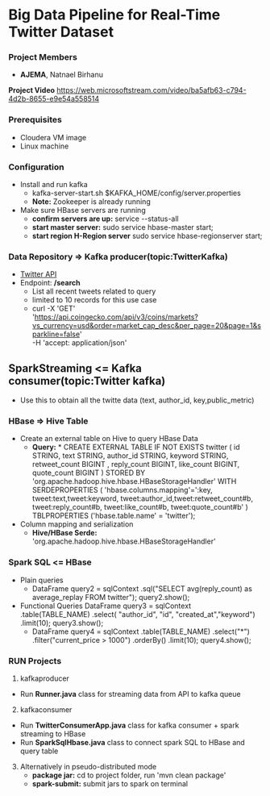 # Big Data Pipeline for Real-Time Twitter Dataset

### Project Members

* **AJEMA**, Natnael Birhanu

**Project Video**
  https://web.microsoftstream.com/video/ba5afb63-c794-4d2b-8655-e9e54a558514

### Prerequisites
* Cloudera VM image
* Linux machine

### Configuration
* Install and run kafka
    * kafka-server-start.sh $KAFKA_HOME/config/server.properties
    * **Note:** Zookeeper is already running
* Make sure HBase servers are running
    * **confirm servers are up:** service --status-all
    * **start master server:** sudo service hbase-master start;
    * **start region H-Region server** sudo service hbase-regionserver start;

  
### Data Repository => Kafka producer(topic:TwitterKafka)
* [Twitter API](https://developer.twitter.com/en/docs/twitter-api)
* Endpoint: **/search**
    * List all recent tweets related to query 
    * limited to 10 records for this use case    
    * curl -X 'GET' \
      'https://api.coingecko.com/api/v3/coins/markets?vs_currency=usd&order=market_cap_desc&per_page=20&page=1&sparkline=false' \
      -H 'accept: application/json'
      
## SparkStreaming <= Kafka consumer(topic:Twitter kafka)
* Use this to obtain all the twitte  data (text, author_id, key,public_metric)

### HBase => Hive Table
* Create an external table on Hive to query HBase Data
  * **Query:**
    *
CREATE EXTERNAL TABLE IF NOT EXISTS twitter (
  id STRING, text STRING, author_id STRING, keyword STRING, retweet_count BIGINT ,
  reply_count BIGINT, like_count BIGINT, quote_count BIGINT
)
STORED BY 'org.apache.hadoop.hive.hbase.HBaseStorageHandler' 
WITH SERDEPROPERTIES (
  'hbase.columns.mapping'=':key, tweet:text,tweet:keyword, tweet:author_id,tweet:retweet_count#b, 
  tweet:reply_count#b, tweet:like_count#b, tweet:quote_count#b'
) 
TBLPROPERTIES ('hbase.table.name' = 'twitter');
* Column mapping and serialization 
    * **Hive/HBase Serde:** 'org.apache.hadoop.hive.hbase.HBaseStorageHandler'
  


### Spark SQL <= HBase
* Plain queries
  * DataFrame query2 = sqlContext
				.sql("SELECT avg(reply_count) as average_replay FROM twitter");
		query2.show();
* Functional Queries
 DataFrame query3 = sqlContext
 .table(TABLE_NAME)
 .select( "author_id", "id", "created_at","keyword")
 .limit(10);
		 query3.show();
  * DataFrame query4 = sqlContext
    .table(TABLE_NAME)
    .select("*")
    .filter("current_price > 1000")
    .orderBy()
    .limit(10);
    query4.show();

### RUN Projects
1. kafkaproducer
  * Run **Runner.java** class for streaming data from API to kafka queue
2. kafkaconsumer
  * Run **TwitterConsumerApp.java** class for kafka consumer + spark streaming to HBase
  * Run **SparkSqlHbase.java** class to connect spark SQL to HBase and query table
3. Alternatively in pseudo-distributed mode
   * **package jar:** cd to project folder, run 'mvn clean package'
   * **spark-submit:** submit jars to spark on terminal
